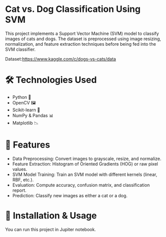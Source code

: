 # Cat vs. Dog Classification Using SVM

This project implements a Support Vector Machine (SVM) model to classify images of cats and dogs. The dataset is preprocessed using image resizing, normalization, and feature extraction techniques before being fed into the SVM classifier.

Dataset:https://www.kaggle.com/c/dogs-vs-cats/data

# 🛠️ Technologies Used
- Python 🐍
- OpenCV 🖼️
- Scikit-learn 🤖
- NumPy & Pandas 📊
- Matplotlib 📉

# 🔧 Features
- Data Preprocessing: Convert images to grayscale, resize, and normalize.
- Feature Extraction: Histogram of Oriented Gradients (HOG) or raw pixel values.
- SVM Model Training: Train an SVM model with different kernels (linear, RBF, etc.).
- Evaluation: Compute accuracy, confusion matrix, and classification report.
- Prediction: Classify new images as either a cat or a dog.

# 🚀 Installation & Usage

You can run this project in Jupiter notebook.
